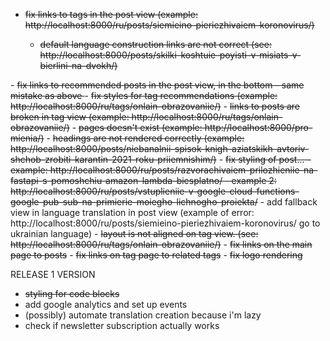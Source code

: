 - <del>fix links to tags in the post view (example: http://localhost:8000/ru/posts/siemieino-pieriezhivaiem-koronovirus/)
  - default language construction links are not correct (see: http://localhost:8000/posts/skilki-koshtuie-poyisti-v-misiats-v-bierlini-na-dvokh/)
</del>
- <del>fix links to recommended posts in the post view, in the bottom
  - same mistake as above
</del>
- <del>fix styles for tag recommendations (example: http://localhost:8000/ru/tags/onlain-obrazovaniie/)</del>
- <del>links to posts are broken in tag view (example: http://localhost:8000/ru/tags/onlain-obrazovaniie/)</del>
- <del>pages doesn't exist (example: http://localhost:8000/pro-mienia/)</del>
- <del>headings are not rendered correctly (example: http://localhost:8000/posts/niebanalnii-spisok-knigh-aziatskikh-avtoriv-shchob-zrobiti-karantin-2021-roku-priiemnishim/)</del>
- <del>fix styling of post... 
  - example: http://localhost:8000/ru/posts/razvorachivaiem-prilozhieniie-na-fastapi-s-pomoshchiu-amazon-lambda-biesplatno/
  - example 2: http://localhost:8000/ru/posts/vstuplieniie-v-google-cloud-functions-google-pub-sub-na-primierie-moiegho-lichnogho-proiekta/</del>
- add fallback view in language translation in post view (example of error: http://localhost:8000/ru/posts/siemieino-pieriezhivaiem-koronovirus/ go to ukrainian language)
- <del>layout is not aligned on tag view. (see: http://localhost:8000/ru/tags/onlain-obrazovaniie/)</del>
- <del>fix links on the main page to posts</del>
- <del>fix links on tag page to related tags</del>
- <del>fix logo rendering</del>

RELEASE 1 VERSION 


- <del>styling for code blocks</del>
- add google analytics and set up events
- (possibly) automate translation creation because i'm lazy
- check if newsletter subscription actually works 